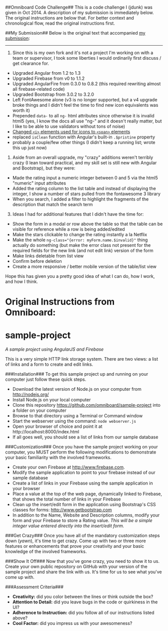 ##Omniboard Code Challenge##
This is a code challenge I (jdunk) was given in Oct 2014. A description of my submission is immediately below. The original instructions are below that. For better context and chronological flow, read the original instructions first.

##My Submission##
Below is the original text that accompanied [my submission](https://github.com/jdunk/omniboard-sample-project/commit/ab9aaede66072f481c2da44fce9abcb02a50c240):

---
1. Since this is my own fork and it's not a project I'm working on with a team or supervisor, I took some liberties I would ordinarily first discuss / get clearance for.

 * Upgraded Angular from 1.2 to 1.3
 * Upgraded Firebase from v0 to 1.1.2
 * Upgraded AngularFire from 0.3.0 to 0.8.2 (this required rewriting almost all firebase-related code)
 * Upgraded Bootstrap from 3.0.2 to 3.2.0
 * Left FontAwesome alone (v3 is no longer supported, but a v4 upgrade broke things and I didn't feel the time to find new icon equivalents was worth it)
 * Prepended `data-` to all `ng-` html attributes since otherwise it is invalid html5 (yes, I know the docs all use "ng-" and it doesn't really matter, but I like to be able to use validators without tons of noise)
 * [Changed `<i>` elements used for icons to `<span>` elements](http://stackoverflow.com/questions/11135261/i-tag-for-icons)
 * replaced `isClean` function with Angular's built-in `.$pristine` property
 * probably a couple/few other things (I didn't keep a running list; wrote this up just now)

1. Aside from an overall upgrade, my "crazy" additions weren't terribly crazy (I lean toward practical, and my skill set is still new with Angular and Bootstrap), but they were:

 * Made the rating input a numeric integer between 0 and 5 via the html5 "numeric" input attributes
 * Added the rating column to the list table and instead of displaying the integer, I show a number of stars pulled from the fontawesome 3 library
 * When you search, I added a filter to highlight the fragments of the description that match the search term

3. Ideas I had for additional features that I didn't have the time for:

 * Show the form in a modal or row above the table so that the table can be visible for reference while a row is being added/edited
 * Make the stars clickable to change the rating instantly a la Netflix
 * Make the whole `ng-class="{error: myForm.name.$invalid}"` thing actually do something (but make the error class not present for the required fields for the new link (and not edit link) version of the form
 * Make links deletable from list view
 * Confirm before deletion
 * Create a more responsive / better mobile version of the table/list view

Hope this has given you a pretty good idea of what I can do, how I work, and how I think.

Original Instructions from Omniboard:
=====================================

sample-project
==============

*A sample project using AngularJS and Firebase*

This is a very simple HTTP link storage system. There are two views: a list of links and a form to create and edit links.


###Installation###
To get this sample project up and running on your computer just follow these quick steps.

 - Download the latest version of Node.js on your computer from http://nodejs.org/
 - Install Node.js on your local computer 
 - Clone this repository https://github.com/omniboard/sample-project into a folder on your computer
 - Browse to that directory using a Terminal or Command window
 - Start the webserver using the command: `node webserver.js`
 - Open your browser of choice and point it at http://localhost:8000/index.html
 - If all goes well, you should see a list of links from our sample database
 

###Customization###
Once you have the sample project working on your computer, you MUST perform the following modifications to demonstrate your basic familiarity with the involved frameworks.
 - Create your own Firebase at http://www.firebase.com.
 - Modify the sample application to point to your firebase instead of our sample database
 - Create a list of links in your Firebase using the sample application in your browser
 - Place a value at the top of the web page, dynamically linked to Firebase, that shows the total number of links in your Firebase
 - Clean up the insert/edit form in the application using Bootstrap's CSS classes for forms: http://www.getbootstrap.com
 - In addition to the Name, Website and Description columns, modify your form and your Firebase to store a Rating value. *This will be a simple integer value entered directly into the insert/edit form.*


###Get Crazy###
Once you have all of the mandatory customization steps down (*yawn*), it's time to get crazy. Come up with two or three more features or enhancements that prove your creativity and your basic knowledge of the involved frameworks.

###Show It Off###
Now that you've gone crazy, you need to show it to us. Create your own public repository on GitHub with your version of the sample project and share the link with us. It's time for us to see what you've come up with.

###Assessment Criteria###
 - **Creativity:** did you color between the lines or think outside the box?
 - **Attention to Detail:** did you leave bugs in the code or quirkiness in the UI?
 - **Adherence to Instruction:** did you follow all of our instructions listed above?
 - **Cool Factor:** did you impress us with your awesomeness?
